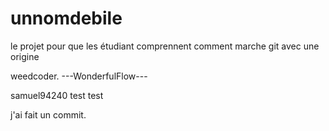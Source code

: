 # unnomdebile
le projet pour que les étudiant comprennent comment marche git avec une origine

weedcoder.
---WonderfulFlow---

samuel94240
test test

j'ai fait un commit.
